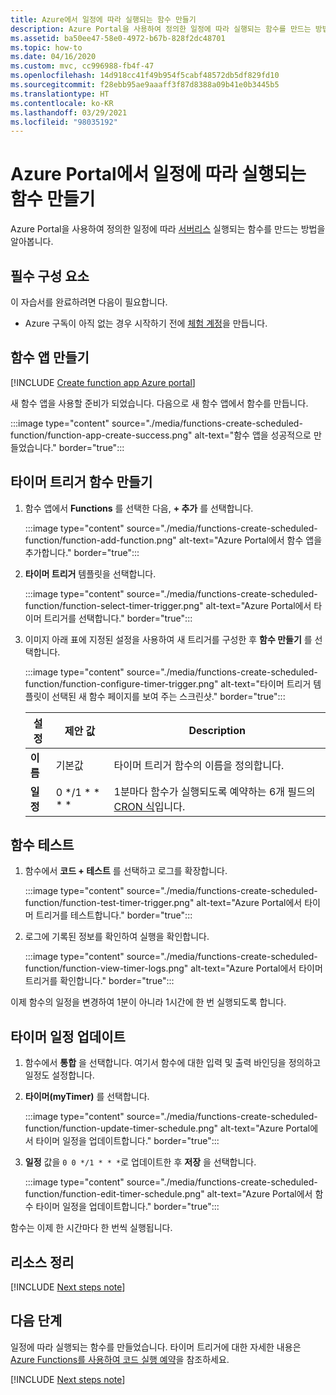 ```yaml
---
title: Azure에서 일정에 따라 실행되는 함수 만들기
description: Azure Portal을 사용하여 정의한 일정에 따라 실행되는 함수를 만드는 방법을 알아봅니다.
ms.assetid: ba50ee47-58e0-4972-b67b-828f2dc48701
ms.topic: how-to
ms.date: 04/16/2020
ms.custom: mvc, cc996988-fb4f-47
ms.openlocfilehash: 14d918cc41f49b954f5cabf48572db5df829fd10
ms.sourcegitcommit: f28ebb95ae9aaaff3f87d8388a09b41e0b3445b5
ms.translationtype: HT
ms.contentlocale: ko-KR
ms.lasthandoff: 03/29/2021
ms.locfileid: "98035192"
---
```

# <a name="create-a-function-in-the-azure-portal-that-runs-on-a-schedule"></a>Azure Portal에서 일정에 따라 실행되는 함수 만들기

Azure Portal을 사용하여 정의한 일정에 따라 [서버리스](https://azure.microsoft.com/solutions/serverless/) 실행되는 함수를 만드는 방법을 알아봅니다.

## <a name="prerequisites"></a>필수 구성 요소

이 자습서를 완료하려면 다음이 필요합니다.

+ Azure 구독이 아직 없는 경우 시작하기 전에 [체험 계정](https://azure.microsoft.com/free/?WT.mc_id=A261C142F)을 만듭니다.

## <a name="create-a-function-app"></a>함수 앱 만들기

[!INCLUDE [Create function app Azure portal](../../includes/functions-create-function-app-portal.md)]

새 함수 앱을 사용할 준비가 되었습니다. 다음으로 새 함수 앱에서 함수를 만듭니다.

:::image type="content" source="./media/functions-create-scheduled-function/function-app-create-success.png" alt-text="함수 앱을 성공적으로 만들었습니다." border="true":::

<a name="create-function"></a>

## <a name="create-a-timer-triggered-function"></a>타이머 트리거 함수 만들기

1. 함수 앱에서 **Functions** 를 선택한 다음, **+ 추가** 를 선택합니다. 

   :::image type="content" source="./media/functions-create-scheduled-function/function-add-function.png" alt-text="Azure Portal에서 함수 앱을 추가합니다." border="true":::

1. **타이머 트리거** 템플릿을 선택합니다. 

    :::image type="content" source="./media/functions-create-scheduled-function/function-select-timer-trigger.png" alt-text="Azure Portal에서 타이머 트리거를 선택합니다." border="true":::

1. 이미지 아래 표에 지정된 설정을 사용하여 새 트리거를 구성한 후 **함수 만들기** 를 선택합니다.

    :::image type="content" source="./media/functions-create-scheduled-function/function-configure-timer-trigger.png" alt-text="타이머 트리거 템플릿이 선택된 새 함수 페이지를 보여 주는 스크린샷." border="true":::
    
    | 설정 | 제안 값 | Description |
    |---|---|---|
    | **이름** | 기본값 | 타이머 트리거 함수의 이름을 정의합니다. |
    | **일정** | 0 \*/1 \* \* \* \* | 1분마다 함수가 실행되도록 예약하는 6개 필드의 [CRON 식](functions-bindings-timer.md#ncrontab-expressions)입니다. |

## <a name="test-the-function"></a>함수 테스트

1. 함수에서 **코드 + 테스트** 를 선택하고 로그를 확장합니다.

    :::image type="content" source="./media/functions-create-scheduled-function/function-test-timer-trigger.png" alt-text="Azure Portal에서 타이머 트리거를 테스트합니다." border="true":::

1. 로그에 기록된 정보를 확인하여 실행을 확인합니다.

    :::image type="content" source="./media/functions-create-scheduled-function/function-view-timer-logs.png" alt-text="Azure Portal에서 타이머 트리거를 확인합니다." border="true":::

이제 함수의 일정을 변경하여 1분이 아니라 1시간에 한 번 실행되도록 합니다.

## <a name="update-the-timer-schedule"></a>타이머 일정 업데이트

1. 함수에서 **통합** 을 선택합니다. 여기서 함수에 대한 입력 및 출력 바인딩을 정의하고 일정도 설정합니다. 

1. **타이머(myTimer)** 를 선택합니다.

    :::image type="content" source="./media/functions-create-scheduled-function/function-update-timer-schedule.png" alt-text="Azure Portal에서 타이머 일정을 업데이트합니다." border="true":::

1. **일정** 값을 `0 0 */1 * * *`로 업데이트한 후 **저장** 을 선택합니다.  

    :::image type="content" source="./media/functions-create-scheduled-function/function-edit-timer-schedule.png" alt-text="Azure Portal에서 함수 타이머 일정을 업데이트합니다." border="true":::

함수는 이제 한 시간마다 한 번씩 실행됩니다.

## <a name="clean-up-resources"></a>리소스 정리

[!INCLUDE [Next steps note](../../includes/functions-quickstart-cleanup.md)]

## <a name="next-steps"></a>다음 단계

일정에 따라 실행되는 함수를 만들었습니다. 타이머 트리거에 대한 자세한 내용은 [Azure Functions를 사용하여 코드 실행 예약](functions-bindings-timer.md)을 참조하세요.

[!INCLUDE [Next steps note](../../includes/functions-quickstart-next-steps.md)]
